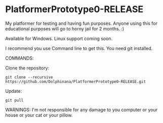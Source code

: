 # PlatformerPrototype0-RELEASE

My platformer for testing and having fun purposes. Anyone using this for educational purposes will go to horny jail for 2 months. :)

Available for Windows. Linux support coming soon.


I recommend you use Command line to get this.
You need git installed.

COMMANDS:



  Clone the repository:
  
    git clone --recursive https://github.com/Dolphinana/PlatformerPrototype0-RELEASE.git
    
  Update:
  
  
    git pull




WARNINGS: I'm not responsible for any damage to you computer or your house or your cat or your pillow. 

